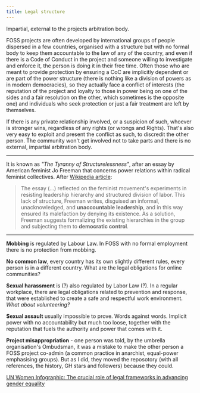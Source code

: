 ```yaml
---
title: Legal structure
---
```


Impartial, external to the projects arbitration body.

FOSS projects are often developed by international groups of people dispersed in a few countries, organised with a structure but with no formal body to keep them accountable to the law of any of the country, and even if there is a Code of Conduct in the project and someone willing to investigate and enforce it, the person is doing it in their free time. Often those who are meant to provide protection by ensuring a CoC are implicitly dependent or are part of the power structure (there is nothing like a division of powers as in modern democracies), so they actually face a conflict of interests (the reputation of the project and loyalty to those in power being on one of the sides and a fair resolution on the other, which sometimes is the opposite one) and individuals who seek protection or just a fair treatment are left by themselves. 

If there is any private relationship involved, or a suspicion of such, whoever is stronger wins, regardless of any rights (or wrongs and Rights). That's also very easy to exploit and present the conflict as such, to discredit the other person. The community won't get involved not to take parts and there is no external, impartial arbitration body. 

---

It is known as _"The Tyranny of Structurelessness"_, after an essay by American feminist Jo Freeman that concerns power relations within radical feminist collectives. After [Wikipedia article](https://en.m.wikipedia.org/wiki/The_Tyranny_of_Structurelessness):
> The essay (...) reflected on the feminist movement's experiments in resisting leadership hierarchy and structured division of labor. This lack of structure, Freeman writes, disguised an informal, unacknowledged, and **unaccountable leadership**, and in this way ensured its malefaction by denying its existence. As a solution, Freeman suggests formalizing the existing hierarchies in the group and subjecting them to **democratic control**.

---

**Mobbing** is regulated by Labour Law. In FOSS with no formal employment there is no protection from mobbing.

**No common law**, every country has its own slightly different rules, every person is in a different country. What are the legal obligations for online communities?

**Sexual harassment** is (?) also regulated by Labor Law (?). In a regular workplace, there are legal obligations related to prevention and response, that were established to create a safe and respectful work environment. _What about volunteering?_ 

**Sexual assault** usually impossible to prove. Words against words. Implicit power with no accountability but much too loose, together with the reputation that fuels the authority and power that comes with it.

**Project misappropriation** - one person was told, by the umbrella organisation's Ombudsman, it was a mistake to make the other person a FOSS project co-admin (a common practice in anarchist, equal-power emphasising groups). But as I did, they moved the reposotory (with all references, the history, GH stars and followers) because they could.

[UN Women Infographic: The crucial role of legal frameworks in advancing gender equality](https://www.unwomen.org/en/digital-library/publications/2024/03/infographic-the-crucial-role-of-legal-frameworks-in-advancing-gender-equality)
